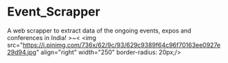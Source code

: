 # Event_Scrapper
A web scrapper to extract data of the ongoing events, expos and conferences in India! >~&lt;
<img src="https://i.pinimg.com/736x/62/9c/93/629c9389f64c96f70163ee0927e29d94.jpg" align="right" width="250" border-radius: 20px;/>
